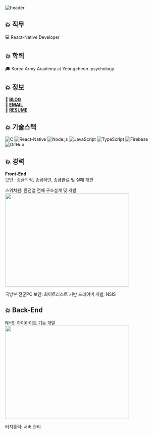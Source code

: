 ![header](https://capsule-render.vercel.app/api?type=waving&color=gradient&height=250&section=header&text=ChangHyen%20Yun&fontSize=90&animation=twinkling&fontColor=f5f6f7&fontAlignY=50&desc=%20&descAlignY=70&descAlign=62)

## 💥 직무  
  
💻 React-Native Developer  
  
## 💥 학력  
  
🎓 Korea Army Academy at Yeongcheon. psychology  
  
## 💥 정보    
  
🎱 **[BLOG](https://ychcom.tistory.com/)**  
📧 **[EMAIL](mailto:ychcom@naver.com)**  
📗 **[RESUME](https://programmers.co.kr/pr/ychcom_8336)**  

## 💥 기술스택  
  
![C](https://img.shields.io/badge/-C-A8B9CC?style=flat-square&logo=C&logoColor=black)
![React-Native](https://img.shields.io/badge/-ReactNative-61DAFB?style=flat-square&logo=React&logoColor=white)
![Node.js](https://img.shields.io/badge/-Node.js-339933?style=flat-square&logo=Node.js&logoColor=white)
![JavaScript](https://img.shields.io/badge/-JavaScript-F7DF1E?style=flat-square&logo=JavaScript&logoColor=white)
![TypeScript](https://img.shields.io/badge/-TypeScript-3178C6?style=flat-square&logo=TypeScript&logoColor=white)
![Firebase](https://img.shields.io/badge/-Firebase-FFCA28?style=flat-square&logo=Firebase&logoColor=white)
![GitHub](https://img.shields.io/badge/-GitHub-181717?style=flat-square&logo=GitHub&logoColor=white)  

## 💥 **경력**  
  
**Front-End**  
모인 : 송금목적, 송금확인, 송금완료 및 실패 개편  


스위치원: 환전앱 전체 구조설계 및 개발  
<img src="https://user-images.githubusercontent.com/39834903/173180932-61aca6ce-0b1a-4773-9594-ff171056f31d.JPG" width="400" height="300"/>

국방부 전군PC 보안: 화이트리스트 기반 드라이버
개발, NSIS  

## 💥 **Back-End**  
  
NHS: 하이라이트 기능 개발  
<img src="https://user-images.githubusercontent.com/39834903/173179981-9d3652c7-bfde-4d6b-bc83-cc47807fbd2a.JPG" width="400" height="300"/>

터치홀릭: 서버 관리  


